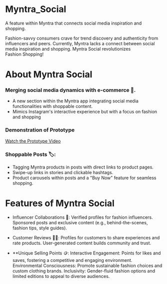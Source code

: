 # Myntra_Social 
A feature within Myntra that connects social media inspiration and shopping.

Fashion-savvy consumers crave for trend discovery and authenticity from influencers and peers. Currently, Myntra lacks a connect between social media inspiration and shopping.
Myntra Social revolutionizes Fashion Shopping!
# About Myntra Social
### Merging social media dynamics with e-commerce 🛒.
* A new section within the Myntra app integrating social media functionalities with shoppable content.
* Mimics Instagram's interactive experience but with a focus on fashion and shopping

### Demonstration of Prototype

[Watch the Prototype Video](https://github.com/Nidhi1314/Myntra_Social/blob/main/video/myntra%20social%20.mp4)


### Shoppable Posts 🏷️:
* Tagging Myntra products in posts with direct links to product pages.
* Swipe-up links in stories and clickable hashtags.
* Product carousels within posts and a "Buy Now" feature for seamless shopping.

# Features of Myntra Social
* Influencer Collaborations 🤝:
Verified profiles for fashion influencers.
Sponsored posts and exclusive content (e.g., behind-the-scenes, fashion tips, style guides).

* Customer Reviews ✍🏻:
Profiles for customers to share experiences and rate products.
User-generated content builds community and trust.


* **Unique Selling Points 🪙:
Interactive Engagement: Points for likes and saves, fostering a competitive and engaging environment.
Environmental Consciousness: Promote sustainable fashion choices and custom clothing brands.
Inclusivity: Gender-fluid fashion options and limited editions to appeal to diverse audiences.




